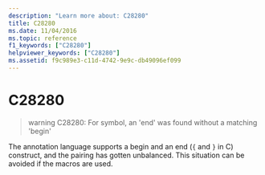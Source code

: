 ```yaml
---
description: "Learn more about: C28280"
title: C28280
ms.date: 11/04/2016
ms.topic: reference
f1_keywords: ["C28280"]
helpviewer_keywords: ["C28280"]
ms.assetid: f9c989e3-c11d-4742-9e9c-db49096ef099
---
```

# C28280

> warning C28280: For symbol, an 'end' was found without a matching 'begin'

The annotation language supports a begin and an end (`{` and `}` in C) construct, and the pairing has gotten unbalanced. This situation can be avoided if the macros are used.

